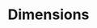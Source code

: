 ---
bigquery: https://console.cloud.google.com/bigquery?p=covid-19-dimensions-ai&page=table&d=data&t=publications
contributors: Digital Science, https://www.digital-science.com/
cost: Free for personal, non-commercial use.
description: Dimensions contains more than 100 million publications, ranging from
  articles published in scholarly journals, books and book chapters, to preprints
  and conference proceedings. All publications are contextualized with linked data
  sets, funding, publications, patents, clinical trials, and policy documents. You
  can also view associated categories, funders, institutions, and researcher profiles.
documentation: https://docs.dimensions.ai/bigquery/index.html
last_edit: Mon, 04 Apr 2022 19:04:00 GMT
location: https://www.dimensions.ai/products/free/
maintained_by: Digital Science, https://www.digital-science.com/
schema_fields: '[''application_number'', ''date_imported_gbq'', ''cited_by_ids'',
  ''research_org_cities'', ''reference_ids'', ''status'', ''category_sdg'', ''types'',
  ''type'', ''acronyms'', ''funder_org_acronyms'', ''ipcr'', ''research_org_state_codes'',
  ''associated_publication_arxiv_id'', ''resulting_publication_doi'', ''priority_year'',
  ''research_org_city_names'', ''subtitles'', ''category_hrcs_rac'', ''family_id'',
  ''publication_year'', ''grant_number'', ''associated_grant_ids'', ''active_years'',
  ''phase'', ''funding_nzd'', ''funding_cny'', ''date_print'', ''open_access_categories'',
  ''start_year'', ''pmcid'', ''category_hrcs_hc'', ''source_id'', ''end_year'', ''organisation_details'',
  ''altmetrics'', ''conference'', ''conditions'', ''original_assignee_orgs'', ''categories'',
  ''funding_details'', ''journal_lists'', ''legal_status'', ''patent_ids'', ''granted_date'',
  ''eisbn'', ''external_ids'', ''associated_publication_pmid'', ''funding_jpy'', ''relationships'',
  ''date_online'', ''funder_org_countries'', ''email_address'', ''category_rcdc'',
  ''repository_id'', ''citation_string'', ''date_modified'', ''category_icrp_cso'',
  ''date_normal'', ''resulting_publication_ids'', ''volume'', ''license'', ''expiration_date'',
  ''metrics'', ''investigators'', ''clinical_trial_ids'', ''assignee_orgs'', ''editors'',
  ''start_date'', ''funder_org'', ''gender'', ''links'', ''mesh_terms'', ''funding_eur'',
  ''family_count'', ''arxiv_id'', ''original_title'', ''original_assignee'', ''granted_year'',
  ''linkout'', ''funder_org_cities'', ''title'', ''category_hra'', ''aliases'', ''language'',
  ''interventions'', ''foa_number'', ''authors'', ''abstract'', ''pages'', ''registry'',
  ''repository_url'', ''doi'', ''research_orgs'', ''pmid'', ''established'', ''labels'',
  ''date'', ''cpc'', ''citations'', ''id'', ''category_bra'', ''researcher_ids'',
  ''research_org_state_names'', ''original_abstract'', ''address'', ''book_series_title'',
  ''issue'', ''original_assignee_countries'', ''current_assignee_orgs'', ''concepts'',
  ''funding_currency'', ''citations_count'', ''filing_status'', ''brief_title'', ''created_date'',
  ''expiration_year'', ''associated_publication_id'', ''description'', ''legal_events'',
  ''year'', ''mesh_headings'', ''current_assignee'', ''assignee_countries'', ''current_assignee_countries'',
  ''end_date'', ''priority_date'', ''filing_year'', ''jurisdiction'', ''funding_cad'',
  ''category_icrp_ct'', ''filing_date'', ''inventor_names'', ''funding_gbp'', ''wikipedia_url'',
  ''family_members_ids'', ''funder_org_state_codes'', ''isbn'', ''funder_countries'',
  ''book_title'', ''category_for'', ''repository_name'', ''funding_aud'', ''funding_chf'',
  ''funding_usd'', ''open_access_categories_v2'', ''publication_date'', ''proceedings_title'',
  ''date_inserted'', ''parent_id'', ''associated_publication_doi'', ''funder_orgs'',
  ''name'', ''journal'', ''kind'', ''research_org_countries'', ''acknowledgements'',
  ''acronym'', ''category_uoa'', ''publisher'', ''funding_amount'', ''supporting_grant_ids'',
  ''embargo_date'', ''publication_ids'', ''research_org_country_names'']'
shortname: dimensions
tags:
- scholarly literature
- patents
- funding
- clinical trials
- academic profiles
terms_of_use: 'Use of both the Dimensions COVID-19 dataset and full Dimensions dataset
  are subject to the Dimensions Terms of use: https://www.dimensions.ai/policies-terms-legal '
title: Dimensions
uuid: dcff88bd-fe6b-4fdb-8159-809bf9d7bc1c
---